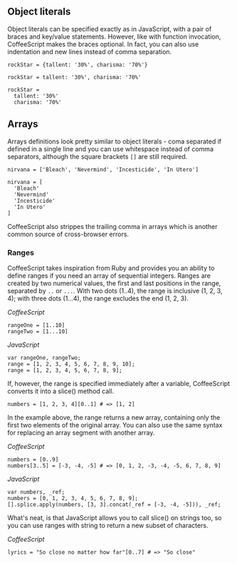## Object literals
Object literals can be specified exactly as in JavaScript, with a pair of braces and key/value statements.
However, like with function invocation, CoffeeScript makes the braces optional. In fact, you can also use
indentation and new lines instead of comma separation.

    rockStar = {tallent: '30%', charisma: '70%'}

    rockStar = tallent: '30%', charisma: '70%'

    rockStar =
      tallent: '30%'
      charisma: '70%'

## Arrays
Arrays definitions look pretty similar to object literals - coma separated if defined in a single line and you
can use whitespace instead of comma separators, although the square brackets `[]` are still required.

    nirvana = ['Bleach', 'Nevermind', 'Incesticide', 'In Utero']

    nirvana = [
      'Bleach'
      'Nevermind'
      'Incesticide'
      'In Utero'
    ]

 CoffeeScript also strippes the trailing comma in arrays which is another common source of cross-browser errors.

### Ranges
CoffeeScript takes inspiration from Ruby and provides you an ability to define ranges if you need an array of sequential integers.
Ranges are created by two numerical values, the first and last positions in the range, separated by `..` or `...`.
With two dots (1..4), the range is inclusive (1, 2, 3, 4); with three dots (1...4), the range excludes the end (1, 2, 3).

*CoffeeScript*

    rangeOne = [1..10]
    rangeTwo = [1...10]

*JavaScript*

    var rangeOne, rangeTwo;
    range = [1, 2, 3, 4, 5, 6, 7, 8, 9, 10];
    range = [1, 2, 3, 4, 5, 6, 7, 8, 9];

If, however, the range is specified immediately after a variable, CoffeeScript converts it into a slice() method call.

    numbers = [1, 2, 3, 4][0..1] # => [1, 2]

In the example above, the range returns a new array, containing only the first two elements of the original array. You can also use the same syntax for replacing an array segment with another array.

*CoffeeScript*

    numbers = [0..9]
    numbers[3..5] = [-3, -4, -5] # => [0, 1, 2, -3, -4, -5, 6, 7, 8, 9]

*JavaScript*

    var numbers, _ref;
    numbers = [0, 1, 2, 3, 4, 5, 6, 7, 8, 9];
    [].splice.apply(numbers, [3, 3].concat(_ref = [-3, -4, -5])), _ref;


What's neat, is that JavaScript allows you to call slice() on strings too, so you can use ranges with string to return a new subset of characters.

*CoffeeScript*

    lyrics = "So close no matter how far"[0..7] # => "So close"
